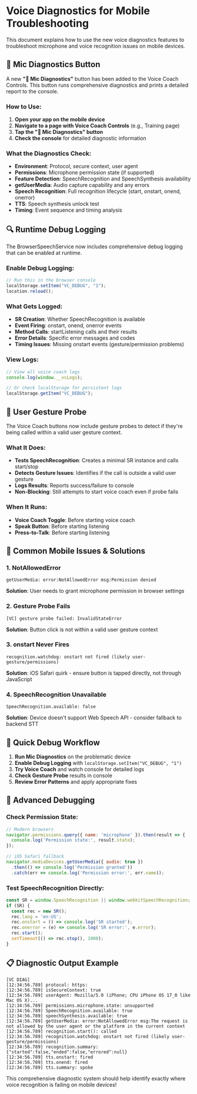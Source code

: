 # Voice Diagnostics for Mobile Troubleshooting

This document explains how to use the new voice diagnostics features to troubleshoot microphone and voice recognition issues on mobile devices.

## 🧪 Mic Diagnostics Button

A new **"🧪 Mic Diagnostics"** button has been added to the Voice Coach Controls. This button runs comprehensive diagnostics and prints a detailed report to the console.

### How to Use:

1. **Open your app on the mobile device**
2. **Navigate to a page with Voice Coach Controls** (e.g., Training page)
3. **Tap the "🧪 Mic Diagnostics" button**
4. **Check the console** for detailed diagnostic information

### What the Diagnostics Check:

- **Environment**: Protocol, secure context, user agent
- **Permissions**: Microphone permission state (if supported)
- **Feature Detection**: SpeechRecognition and SpeechSynthesis availability
- **getUserMedia**: Audio capture capability and any errors
- **Speech Recognition**: Full recognition lifecycle (start, onstart, onend, onerror)
- **TTS**: Speech synthesis unlock test
- **Timing**: Event sequence and timing analysis

## 🔍 Runtime Debug Logging

The BrowserSpeechService now includes comprehensive debug logging that can be enabled at runtime.

### Enable Debug Logging:

```javascript
// Run this in the browser console
localStorage.setItem("VC_DEBUG", "1");
location.reload();
```

### What Gets Logged:

- **SR Creation**: Whether SpeechRecognition is available
- **Event Firing**: onstart, onend, onerror events
- **Method Calls**: startListening calls and their results
- **Error Details**: Specific error messages and codes
- **Timing Issues**: Missing onstart events (gesture/permission problems)

### View Logs:

```javascript
// View all voice coach logs
console.log(window.__vcLogs);

// Or check localStorage for persistent logs
localStorage.getItem("VC_DEBUG");
```

## 🎯 User Gesture Probe

The Voice Coach buttons now include gesture probes to detect if they're being called within a valid user gesture context.

### What It Does:

- **Tests SpeechRecognition**: Creates a minimal SR instance and calls start/stop
- **Detects Gesture Issues**: Identifies if the call is outside a valid user gesture
- **Logs Results**: Reports success/failure to console
- **Non-Blocking**: Still attempts to start voice coach even if probe fails

### When It Runs:

- **Voice Coach Toggle**: Before starting voice coach
- **Speak Button**: Before starting listening
- **Press-to-Talk**: Before starting listening

## 📱 Common Mobile Issues & Solutions

### 1. **NotAllowedError**
```
getUserMedia: error:NotAllowedError msg:Permission denied
```
**Solution**: User needs to grant microphone permission in browser settings

### 2. **Gesture Probe Fails**
```
[VC] gesture probe failed: InvalidStateError
```
**Solution**: Button click is not within a valid user gesture context

### 3. **onstart Never Fires**
```
recognition.watchdog: onstart not fired (likely user-gesture/permissions)
```
**Solution**: iOS Safari quirk - ensure button is tapped directly, not through JavaScript

### 4. **SpeechRecognition Unavailable**
```
SpeechRecognition.available: false
```
**Solution**: Device doesn't support Web Speech API - consider fallback to backend STT

## 🚀 Quick Debug Workflow

1. **Run Mic Diagnostics** on the problematic device
2. **Enable Debug Logging** with `localStorage.setItem("VC_DEBUG", "1")`
3. **Try Voice Coach** and watch console for detailed logs
4. **Check Gesture Probe** results in console
5. **Review Error Patterns** and apply appropriate fixes

## 🔧 Advanced Debugging

### Check Permission State:
```javascript
// Modern browsers
navigator.permissions.query({ name: 'microphone' }).then(result => {
  console.log('Permission state:', result.state);
});

// iOS Safari fallback
navigator.mediaDevices.getUserMedia({ audio: true })
  .then(() => console.log('Permission granted'))
  .catch(err => console.log('Permission error:', err.name));
```

### Test SpeechRecognition Directly:
```javascript
const SR = window.SpeechRecognition || window.webkitSpeechRecognition;
if (SR) {
  const rec = new SR();
  rec.lang = 'en-US';
  rec.onstart = () => console.log('SR started');
  rec.onerror = (e) => console.log('SR error:', e.error);
  rec.start();
  setTimeout(() => rec.stop(), 1000);
}
```

## 📋 Diagnostic Output Example

```
[VC DIAG]
[12:34:56.789] protocol: https:
[12:34:56.789] isSecureContext: true
[12:34:56.789] userAgent: Mozilla/5.0 (iPhone; CPU iPhone OS 17_0 like Mac OS X)...
[12:34:56.789] permissions.microphone.state: unsupported
[12:34:56.789] SpeechRecognition.available: true
[12:34:56.789] speechSynthesis.available: true
[12:34:56.789] getUserMedia: error:NotAllowedError msg:The request is not allowed by the user agent or the platform in the current context
[12:34:56.789] recognition.start(): called
[12:34:56.789] recognition.watchdog: onstart not fired (likely user-gesture/permissions)
[12:34:56.789] recognition.summary: {"started":false,"ended":false,"errored":null}
[12:34:56.789] tts.onstart: fired
[12:34:56.789] tts.onend: fired
[12:34:56.789] tts.summary: spoke
```

This comprehensive diagnostic system should help identify exactly where voice recognition is failing on mobile devices!
